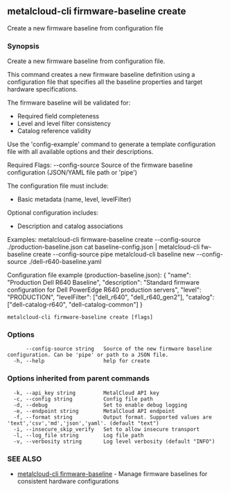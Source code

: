 ## metalcloud-cli firmware-baseline create

Create a new firmware baseline from configuration file

### Synopsis

Create a new firmware baseline from configuration file.

This command creates a new firmware baseline definition using a configuration file that
specifies all the baseline properties and target hardware specifications.

The firmware baseline will be validated for:
- Required field completeness
- Level and level filter consistency
- Catalog reference validity

Use the 'config-example' command to generate a template configuration file with all
available options and their descriptions.

Required Flags:
  --config-source    Source of the firmware baseline configuration (JSON/YAML file path or 'pipe')

The configuration file must include:
- Basic metadata (name, level, levelFilter)

Optional configuration includes:
- Description and catalog associations

Examples:
  metalcloud-cli firmware-baseline create --config-source ./production-baseline.json
  cat baseline-config.json | metalcloud-cli fw-baseline create --config-source pipe
  metalcloud-cli baseline new --config-source ./dell-r640-baseline.yaml

Configuration file example (production-baseline.json):
{
  "name": "Production Dell R640 Baseline",
  "description": "Standard firmware configuration for Dell PowerEdge R640 production servers",
  "level": "PRODUCTION",
  "levelFilter": ["dell_r640", "dell_r640_gen2"],
  "catalog": ["dell-catalog-r640", "dell-catalog-common"]
}

```
metalcloud-cli firmware-baseline create [flags]
```

### Options

```
      --config-source string   Source of the new firmware baseline configuration. Can be 'pipe' or path to a JSON file.
  -h, --help                   help for create
```

### Options inherited from parent commands

```
  -k, --api_key string         MetalCloud API key
  -c, --config string          Config file path
  -d, --debug                  Set to enable debug logging
  -e, --endpoint string        MetalCloud API endpoint
  -f, --format string          Output format. Supported values are 'text','csv','md','json','yaml'. (default "text")
  -i, --insecure_skip_verify   Set to allow insecure transport
  -l, --log_file string        Log file path
  -v, --verbosity string       Log level verbosity (default "INFO")
```

### SEE ALSO

* [metalcloud-cli firmware-baseline](metalcloud-cli_firmware-baseline.md)	 - Manage firmware baselines for consistent hardware configurations

